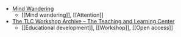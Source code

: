 - [Mind Wandering](https://www.facultyfocus.com/articles/effective-teaching-strategies/mind-wandering/)
	- [[Mind wandering]], [[Attention]]
- [The TLC Workshop Archive – The Teaching and Learning Center](https://tlc.commons.gc.cuny.edu/workshop-archive/)
	- [[Educational development]], [[Workshop]], [[Open access]]